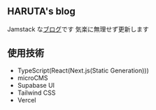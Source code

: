 ## HARUTA's blog

Jamstack な[ブログ](https://haruta-blog.vercel.app/)です
気楽に無理せず更新します

## 使用技術

- TypeScript(React(Next.js(Static Generation)))
- microCMS
- Supabase UI
- Tailwind CSS
- Vercel
